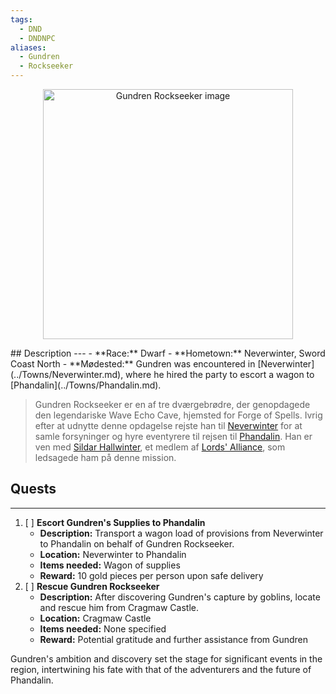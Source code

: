 ```yaml
---
tags:
  - DND
  - DNDNPC
aliases:
  - Gundren
  - Rockseeker
---
```


<p align="center">
<img src="https://i.pinimg.com/736x/66/a3/c1/66a3c1f372eec5a057b15216596fc4c9.jpg" alt="Gundren Rockseeker image" width="400"/>
</p>
## Description
---
- **Race:** Dwarf
- **Hometown:** Neverwinter, Sword Coast North
- **Mødested:** Gundren was encountered in [Neverwinter](../Towns/Neverwinter.md), where he hired the party to escort a wagon to [Phandalin](../Towns/Phandalin.md).

> Gundren Rockseeker er en af tre dværgebrødre, der genopdagede den legendariske Wave Echo Cave, hjemsted for Forge of Spells. Ivrig efter at udnytte denne opdagelse rejste han til [Neverwinter](../Towns/Neverwinter.md) for at samle forsyninger og hyre eventyrere til rejsen til [Phandalin](../Towns/Phandalin.md). Han er ven med [Sildar Hallwinter](Sildar%20Hallwinter.md), et medlem af [Lords' Alliance](Lords'%20Alliance.md), som ledsagede ham på denne mission.
## Quests
---
1.  [ ] **Escort Gundren's Supplies to Phandalin**
    - **Description:** Transport a wagon load of provisions from Neverwinter to Phandalin on behalf of Gundren Rockseeker.
    - **Location:** Neverwinter to Phandalin
    - **Items needed:** Wagon of supplies
    - **Reward:** 10 gold pieces per person upon safe delivery
2.  [ ] **Rescue Gundren Rockseeker**
    - **Description:** After discovering Gundren's capture by goblins, locate and rescue him from Cragmaw Castle.
    - **Location:** Cragmaw Castle
    - **Items needed:** None specified
    - **Reward:** Potential gratitude and further assistance from Gundren

Gundren's ambition and discovery set the stage for significant events in the region, intertwining his fate with that of the adventurers and the future of Phandalin.
